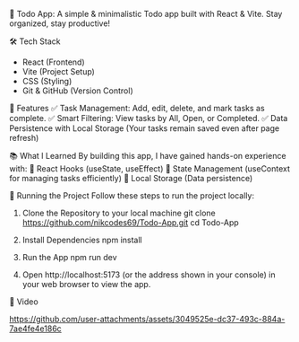 📌 Todo App: 
A simple & minimalistic Todo app built with React & Vite. Stay organized, stay productive!

🛠️ Tech Stack
- React (Frontend)
- Vite (Project Setup)
- CSS (Styling)
- Git & GitHub (Version Control)

🚀 Features
✅ Task Management: Add, edit, delete, and mark tasks as complete.
✅ Smart Filtering: View tasks by All, Open, or Completed.
✅ Data Persistence with Local Storage (Your tasks remain saved even after page refresh)

📚 What I Learned
By building this app, I have gained hands-on experience with:
🔹 React Hooks (useState, useEffect)
🔹 State Management (useContext for managing tasks efficiently)
🔹 Local Storage (Data persistence)

🚦 Running the Project
Follow these steps to run the project locally:

1. Clone the Repository to your local machine
   git clone https://github.com/nikcodes69/Todo-App.git
   cd Todo-App

2. Install Dependencies
   npm install

3. Run the App
   npm run dev

4. Open http://localhost:5173 (or the address shown in your console) in your web browser to view the app.

🍿 Video

https://github.com/user-attachments/assets/3049525e-dc37-493c-884a-7ae4fe4e186c




